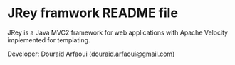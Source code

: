 JRey framwork README file
============================================

JRey is a Java MVC2 framework for web applications with Apache Velocity implemented for templating.

Developer: Douraid Arfaoui (douraid.arfaoui@gmail.com)